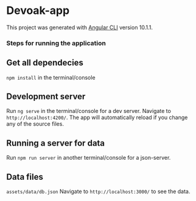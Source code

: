 # Devoak-app

This project was generated with [Angular CLI](https://github.com/angular/angular-cli) version 10.1.1.

### Steps for running the application

## Get all dependecies
`npm install` in the terminal/console

## Development server
Run `ng serve` in the terminal/console for a dev server. Navigate to `http://localhost:4200/`. The app will automatically reload if you change any of the source files.

## Running a server for data
Run `npm run server` in another terminal/console for a json-server. 

## Data files
`assets/data/db.json`
Navigate to `http://localhost:3000/` to see the data. 
